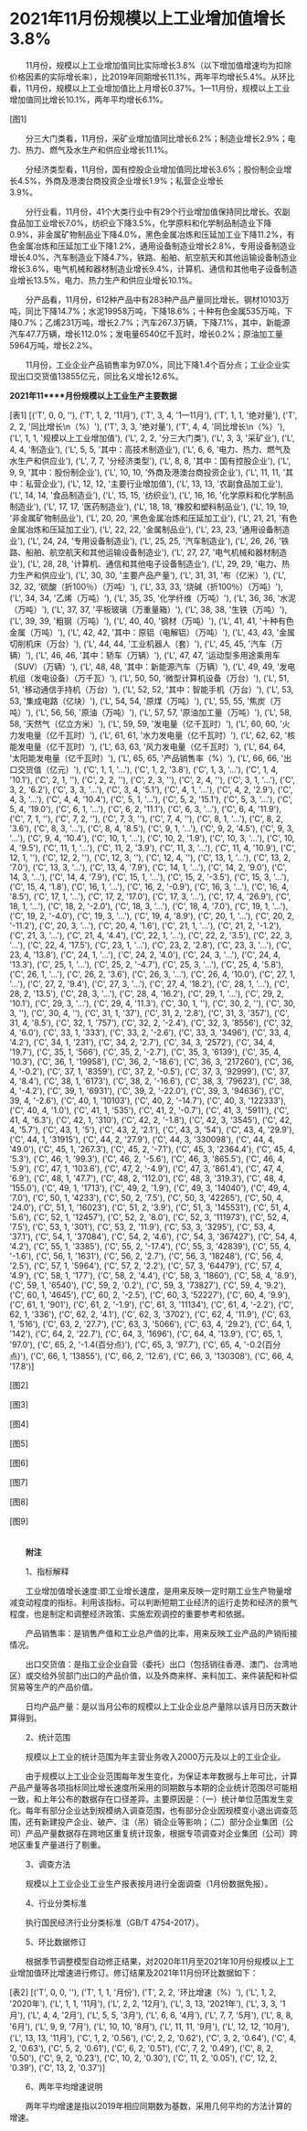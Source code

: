 # 2021年11月份规模以上工业增加值增长3.8%

　　11月份，规模以上工业增加值同比实际增长3.8%（以下增加值增速均为扣除价格因素的实际增长率），比2019年同期增长11.1%，两年平均增长5.4%。从环比看，11月份，规模以上工业增加值比上月增长0.37%。1—11月份，规模以上工业增加值同比增长10.1%，两年平均增长6.1%。

[图1]

　　分三大门类看，11月份，采矿业增加值同比增长6.2%；制造业增长2.9%；电力、热力、燃气及水生产和供应业增长11.1%。

　　分经济类型看，11月份，国有控股企业增加值同比增长3.6%；股份制企业增长4.5%，外商及港澳台商投资企业增长1.9%；私营企业增长3.9%。                                           

　　分行业看，11月份，41个大类行业中有29个行业增加值保持同比增长。农副食品加工业增长7.0%，纺织业下降3.5%，化学原料和化学制品制造业下降0.9%，非金属矿物制品业下降4.0%，黑色金属冶炼和压延加工业下降11.2%，有色金属冶炼和压延加工业下降1.2%，通用设备制造业增长2.8%，专用设备制造业增长4.0%，汽车制造业下降4.7%，铁路、船舶、航空航天和其他运输设备制造业增长3.6%，电气机械和器材制造业增长9.4%，计算机、通信和其他电子设备制造业增长13.5%，电力、热力生产和供应业增长10.1%。

　　分产品看，11月份，612种产品中有283种产品产量同比增长。钢材10103万吨，同比下降14.7%；水泥19958万吨，下降18.6%；十种有色金属535万吨，下降0.7%；乙烯231万吨，增长2.7%；汽车267.3万辆，下降7.1%，其中，新能源汽车47.7万辆，增长112.0%；发电量6540亿千瓦时，增长0.2%；原油加工量5964万吨，增长2.2%。

　　11月份，工业企业产品销售率为97.0%，同比下降1.4个百分点；工业企业实现出口交货值13855亿元，同比名义增长12.6%。

**2021****年****11****月份规模以上工业生产主要数据**

[表1]
[('T', 0, 0, ''), ('T', 1, 2, '11月'), ('T', 3, 4, '1—11月'), ('T', 1, 1, '绝对量'), ('T', 2, 2, '同比增长\n（%）'), ('T', 3, 3, '绝对量'), ('T', 4, 4, '同比增长\n（%）'), ('L', 1, 1, '规模以上工业增加值'), ('L', 2, 2, '分三大门类'), ('L', 3, 3, '采矿业'), ('L', 4, 4, '制造业'), ('L', 5, 5, '其中：高技术制造业'), ('L', 6, 6, '电力、热力、燃气及水生产和供应业'), ('L', 7, 7, '分经济类型'), ('L', 8, 8, '其中：国有控股企业'), ('L', 9, 9, '其中：股份制企业'), ('L', 10, 10, '外商及港澳台商投资企业'), ('L', 11, 11, '其中：私营企业'), ('L', 12, 12, '主要行业增加值'), ('L', 13, 13, '农副食品加工业'), ('L', 14, 14, '食品制造业'), ('L', 15, 15, '纺织业'), ('L', 16, 16, '化学原料和化学制品制造业'), ('L', 17, 17, '医药制造业'), ('L', 18, 18, '橡胶和塑料制品业'), ('L', 19, 19, '非金属矿物制品业'), ('L', 20, 20, '黑色金属冶炼和压延加工业'), ('L', 21, 21, '有色金属冶炼和压延加工业'), ('L', 22, 22, '金属制品业'), ('L', 23, 23, '通用设备制造业'), ('L', 24, 24, '专用设备制造业'), ('L', 25, 25, '汽车制造业'), ('L', 26, 26, '铁路、船舶、航空航天和其他运输设备制造业'), ('L', 27, 27, '电气机械和器材制造业'), ('L', 28, 28, '计算机、通信和其他电子设备制造业'), ('L', 29, 29, '电力、热力生产和供应业'), ('L', 30, 30, '主要产品产量'), ('L', 31, 31, '布（亿米）'), ('L', 32, 32, '硫酸（折100％）（万吨）'), ('L', 33, 33, '烧碱（折100％）（万吨）'), ('L', 34, 34, '乙烯（万吨）'), ('L', 35, 35, '化学纤维（万吨）'), ('L', 36, 36, '水泥（万吨）'), ('L', 37, 37, '平板玻璃（万重量箱）'), ('L', 38, 38, '生铁（万吨）'), ('L', 39, 39, '粗钢（万吨）'), ('L', 40, 40, '钢材（万吨）'), ('L', 41, 41, '十种有色金属（万吨）'), ('L', 42, 42, '其中：原铝（电解铝）（万吨）'), ('L', 43, 43, '金属切削机床（万台）'), ('L', 44, 44, '工业机器人（套）'), ('L', 45, 45, '汽车（万辆）'), ('L', 46, 46, '其中：轿车（万辆）'), ('L', 47, 47, '运动型多用途乘用车（SUV）（万辆）'), ('L', 48, 48, '其中：新能源汽车（万辆）'), ('L', 49, 49, '发电机组（发电设备）（万千瓦）'), ('L', 50, 50, '微型计算机设备（万台）'), ('L', 51, 51, '移动通信手持机（万台）'), ('L', 52, 52, '其中：智能手机（万台）'), ('L', 53, 53, '集成电路（亿块）'), ('L', 54, 54, '原煤（万吨）'), ('L', 55, 55, '焦炭（万吨）'), ('L', 56, 56, '原油（万吨）'), ('L', 57, 57, '原油加工量（万吨）'), ('L', 58, 58, '天然气（亿立方米）'), ('L', 59, 59, '发电量（亿千瓦时）'), ('L', 60, 60, '火力发电量（亿千瓦时）'), ('L', 61, 61, '水力发电量（亿千瓦时）'), ('L', 62, 62, '核能发电量（亿千瓦时）'), ('L', 63, 63, '风力发电量（亿千瓦时）'), ('L', 64, 64, '太阳能发电量（亿千瓦时）'), ('L', 65, 65, '产品销售率（%）'), ('L', 66, 66, '出口交货值（亿元）'), ('C', 1, 1, '…'), ('C', 1, 2, '3.8'), ('C', 1, 3, '…'), ('C', 1, 4, '10.1'), ('C', 2, 1, ''), ('C', 2, 2, ''), ('C', 2, 3, ''), ('C', 2, 4, ''), ('C', 3, 1, '…'), ('C', 3, 2, '6.2'), ('C', 3, 3, '…'), ('C', 3, 4, '5.1'), ('C', 4, 1, '…'), ('C', 4, 2, '2.9'), ('C', 4, 3, '…'), ('C', 4, 4, '10.4'), ('C', 5, 1, '…'), ('C', 5, 2, '15.1'), ('C', 5, 3, '…'), ('C', 5, 4, '19.0'), ('C', 6, 1, '…'), ('C', 6, 2, '11.1'), ('C', 6, 3, '…'), ('C', 6, 4, '11.9'), ('C', 7, 1, ''), ('C', 7, 2, ''), ('C', 7, 3, ''), ('C', 7, 4, ''), ('C', 8, 1, '…'), ('C', 8, 2, '3.6'), ('C', 8, 3, '…'), ('C', 8, 4, '8.5'), ('C', 9, 1, '…'), ('C', 9, 2, '4.5'), ('C', 9, 3, '…'), ('C', 9, 4, '10.4'), ('C', 10, 1, '…'), ('C', 10, 2, '1.9'), ('C', 10, 3, '…'), ('C', 10, 4, '9.5'), ('C', 11, 1, '…'), ('C', 11, 2, '3.9'), ('C', 11, 3, '…'), ('C', 11, 4, '10.9'), ('C', 12, 1, ''), ('C', 12, 2, ''), ('C', 12, 3, ''), ('C', 12, 4, ''), ('C', 13, 1, '…'), ('C', 13, 2, '7.0'), ('C', 13, 3, '…'), ('C', 13, 4, '7.9'), ('C', 14, 1, '…'), ('C', 14, 2, '9.0'), ('C', 14, 3, '…'), ('C', 14, 4, '7.9'), ('C', 15, 1, '…'), ('C', 15, 2, '-3.5'), ('C', 15, 3, '…'), ('C', 15, 4, '1.8'), ('C', 16, 1, '…'), ('C', 16, 2, '-0.9'), ('C', 16, 3, '…'), ('C', 16, 4, '8.5'), ('C', 17, 1, '…'), ('C', 17, 2, '17.0'), ('C', 17, 3, '…'), ('C', 17, 4, '26.9'), ('C', 18, 1, '…'), ('C', 18, 2, '-2.0'), ('C', 18, 3, '…'), ('C', 18, 4, '7.0'), ('C', 19, 1, '…'), ('C', 19, 2, '-4.0'), ('C', 19, 3, '…'), ('C', 19, 4, '8.9'), ('C', 20, 1, '…'), ('C', 20, 2, '-11.2'), ('C', 20, 3, '…'), ('C', 20, 4, '1.6'), ('C', 21, 1, '…'), ('C', 21, 2, '-1.2'), ('C', 21, 3, '…'), ('C', 21, 4, '4.4'), ('C', 22, 1, '…'), ('C', 22, 2, '3.5'), ('C', 22, 3, '…'), ('C', 22, 4, '17.5'), ('C', 23, 1, '…'), ('C', 23, 2, '2.8'), ('C', 23, 3, '…'), ('C', 23, 4, '13.8'), ('C', 24, 1, '…'), ('C', 24, 2, '4.0'), ('C', 24, 3, '…'), ('C', 24, 4, '13.3'), ('C', 25, 1, '…'), ('C', 25, 2, '-4.7'), ('C', 25, 3, '…'), ('C', 25, 4, '5.8'), ('C', 26, 1, '…'), ('C', 26, 2, '3.6'), ('C', 26, 3, '…'), ('C', 26, 4, '10.0'), ('C', 27, 1, '…'), ('C', 27, 2, '9.4'), ('C', 27, 3, '…'), ('C', 27, 4, '18.2'), ('C', 28, 1, '…'), ('C', 28, 2, '13.5'), ('C', 28, 3, '…'), ('C', 28, 4, '16.2'), ('C', 29, 1, '…'), ('C', 29, 2, '10.1'), ('C', 29, 3, '…'), ('C', 29, 4, '11.3'), ('C', 30, 1, ''), ('C', 30, 2, ''), ('C', 30, 3, ''), ('C', 30, 4, ''), ('C', 31, 1, '37'), ('C', 31, 2, '2.8'), ('C', 31, 3, '357'), ('C', 31, 4, '8.5'), ('C', 32, 1, '757'), ('C', 32, 2, '-2.4'), ('C', 32, 3, '8556'), ('C', 32, 4, '6.0'), ('C', 33, 1, '333'), ('C', 33, 2, '-2.6'), ('C', 33, 3, '3496'), ('C', 33, 4, '4.2'), ('C', 34, 1, '231'), ('C', 34, 2, '2.7'), ('C', 34, 3, '2572'), ('C', 34, 4, '19.7'), ('C', 35, 1, '566'), ('C', 35, 2, '-2.7'), ('C', 35, 3, '6139'), ('C', 35, 4, '10.3'), ('C', 36, 1, '19958'), ('C', 36, 2, '-18.6'), ('C', 36, 3, '217260'), ('C', 36, 4, '-0.2'), ('C', 37, 1, '8359'), ('C', 37, 2, '-0.5'), ('C', 37, 3, '92999'), ('C', 37, 4, '8.4'), ('C', 38, 1, '6173'), ('C', 38, 2, '-16.6'), ('C', 38, 3, '79623'), ('C', 38, 4, '-4.2'), ('C', 39, 1, '6931'), ('C', 39, 2, '-22.0'), ('C', 39, 3, '94636'), ('C', 39, 4, '-2.6'), ('C', 40, 1, '10103'), ('C', 40, 2, '-14.7'), ('C', 40, 3, '122333'), ('C', 40, 4, '1.0'), ('C', 41, 1, '535'), ('C', 41, 2, '-0.7'), ('C', 41, 3, '5911'), ('C', 41, 4, '6.3'), ('C', 42, 1, '310'), ('C', 42, 2, '-1.8'), ('C', 42, 3, '3545'), ('C', 42, 4, '5.7'), ('C', 43, 1, '5'), ('C', 43, 2, '2.1'), ('C', 43, 3, '54'), ('C', 43, 4, '29.9'), ('C', 44, 1, '31915'), ('C', 44, 2, '27.9'), ('C', 44, 3, '330098'), ('C', 44, 4, '49.0'), ('C', 45, 1, '267.3'), ('C', 45, 2, '-7.1'), ('C', 45, 3, '2364.4'), ('C', 45, 4, '5.3'), ('C', 46, 1, '99.3'), ('C', 46, 2, '-5.6'), ('C', 46, 3, '865.5'), ('C', 46, 4, '5.9'), ('C', 47, 1, '103.6'), ('C', 47, 2, '-4.9'), ('C', 47, 3, '861.4'), ('C', 47, 4, '6.9'), ('C', 48, 1, '47.7'), ('C', 48, 2, '112.0'), ('C', 48, 3, '319.3'), ('C', 48, 4, '155.0'), ('C', 49, 1, '1713'), ('C', 49, 2, '1.9'), ('C', 49, 3, '14040'), ('C', 49, 4, '7.0'), ('C', 50, 1, '4233'), ('C', 50, 2, '7.5'), ('C', 50, 3, '42265'), ('C', 50, 4, '24.0'), ('C', 51, 1, '16023'), ('C', 51, 2, '3.9'), ('C', 51, 3, '145531'), ('C', 51, 4, '5.6'), ('C', 52, 1, '12457'), ('C', 52, 2, '8.0'), ('C', 52, 3, '111973'), ('C', 52, 4, '7.5'), ('C', 53, 1, '301'), ('C', 53, 2, '11.9'), ('C', 53, 3, '3295'), ('C', 53, 4, '37.1'), ('C', 54, 1, '37084'), ('C', 54, 2, '4.6'), ('C', 54, 3, '367427'), ('C', 54, 4, '4.2'), ('C', 55, 1, '3385'), ('C', 55, 2, '-17.4'), ('C', 55, 3, '42839'), ('C', 55, 4, '-1.6'), ('C', 56, 1, '1631'), ('C', 56, 2, '2.7'), ('C', 56, 3, '18248'), ('C', 56, 4, '2.5'), ('C', 57, 1, '5964'), ('C', 57, 2, '2.2'), ('C', 57, 3, '64479'), ('C', 57, 4, '4.9'), ('C', 58, 1, '177'), ('C', 58, 2, '4.4'), ('C', 58, 3, '1860'), ('C', 58, 4, '8.9'), ('C', 59, 1, '6540'), ('C', 59, 2, '0.2'), ('C', 59, 3, '73827'), ('C', 59, 4, '9.2'), ('C', 60, 1, '4645'), ('C', 60, 2, '-2.5'), ('C', 60, 3, '52227'), ('C', 60, 4, '9.9'), ('C', 61, 1, '901'), ('C', 61, 2, '-1.9'), ('C', 61, 3, '11134'), ('C', 61, 4, '-2.2'), ('C', 62, 1, '336'), ('C', 62, 2, '4.1'), ('C', 62, 3, '3702'), ('C', 62, 4, '11.9'), ('C', 63, 1, '516'), ('C', 63, 2, '27.7'), ('C', 63, 3, '5066'), ('C', 63, 4, '29.2'), ('C', 64, 1, '142'), ('C', 64, 2, '22.7'), ('C', 64, 3, '1696'), ('C', 64, 4, '13.9'), ('C', 65, 1, '97.0'), ('C', 65, 2, '-1.4(百分点)'), ('C', 65, 3, '97.7'), ('C', 65, 4, '-0.2(百分点)'), ('C', 66, 1, '13855'), ('C', 66, 2, '12.6'), ('C', 66, 3, '130308'), ('C', 66, 4, '17.8')]

[图2]

[图3]

[图4]

[图5]

[图6]

[图7]

[图8]

[图9]

　　  
　　**附注**

　　1、指标解释

　　工业增加值增长速度:即工业增长速度，是用来反映一定时期工业生产物量增减变动程度的指标。利用该指标，可以判断短期工业经济的运行走势和经济的景气程度，也是制定和调整经济政策、实施宏观调控的重要参考和依据。

　　产品销售率：是销售产值和工业总产值的比率，用来反映工业产品的产销衔接情况。

　　出口交货值：是指工业企业自营（委托）出口（包括销往香港、澳门、台湾地区）或交给外贸部门出口的产品价值，以及外商来样、来料加工、来件装配和补偿贸易等生产的产品价值。

　　日均产品产量：是以当月公布的规模以上工业企业总产量除以该月日历天数计算得到。

　　2、统计范围

　　规模以上工业的统计范围为年主营业务收入2000万元及以上的工业企业。

　　由于规模以上工业企业范围每年发生变化，为保证本年数据与上年可比，计算产品产量等各项指标同比增长速度所采用的同期数与本期的企业统计范围尽可能相一致，和上年公布的数据存在口径差异。主要原因是：（一）统计单位范围发生变化。每年有部分企业达到规模纳入调查范围，也有部分企业因规模变小退出调查范围，还有新建投产企业、破产、注（吊）销企业等影响；（二）部分企业集团（公司）产品产量数据存在跨地区重复统计现象，根据专项调查对企业集团（公司）跨地区重复产量进行了剔重。

　　3、调查方法

　　规模以上工业企业工业生产报表按月进行全面调查（1月份数据免报）。

　　4、行业分类标准

　　执行国民经济行业分类标准（GB/T 4754-2017）。

　　5、环比数据修订

　　根据季节调整模型自动修正结果，对2020年11月至2021年10月份规模以上工业增加值环比增速进行修订。修订结果及2021年11月份环比数据如下：

[表2]
[('T', 0, 0, ''), ('T', 1, 1, '月份'), ('T', 2, 2, '环比增速（%）'), ('L', 1, 2, '2020年'), ('L', 1, 1, '11月'), ('L', 2, 2, '12月'), ('L', 3, 13, '2021年'), ('L', 3, 3, '1月'), ('L', 4, 4, '2月'), ('L', 5, 5, '3月'), ('L', 6, 6, '4月'), ('L', 7, 7, '5月'), ('L', 8, 8, '6月'), ('L', 9, 9, '7月'), ('L', 10, 10, '8月'), ('L', 11, 11, '9月'), ('L', 12, 12, '10月'), ('L', 13, 13, '11月'), ('C', 1, 2, '0.56'), ('C', 2, 2, '0.62'), ('C', 3, 2, '0.64'), ('C', 4, 2, '0.63'), ('C', 5, 2, '0.61'), ('C', 6, 2, '0.51'), ('C', 7, 2, '0.49'), ('C', 8, 2, '0.50'), ('C', 9, 2, '0.23'), ('C', 10, 2, '0.30'), ('C', 11, 2, '0.05'), ('C', 12, 2, '0.39'), ('C', 13, 2, '0.37')]

　　6、两年平均增速说明

　　两年平均增速是指以2019年相应同期数为基数，采用几何平均的方法计算的增速。